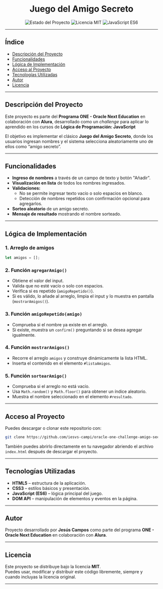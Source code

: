 <h1 align="center">Juego del Amigo Secreto</h1>

<p align="center">
  <img src="https://img.shields.io/badge/STATUS-Completado-brightgreen" alt="Estado del Proyecto">
  <img src="https://img.shields.io/badge/Licencia-MIT-blue" alt="Licencia MIT">
  <img src="https://img.shields.io/badge/JavaScript-ES6-yellow" alt="JavaScript ES6">
</p>

---

## Índice
- [Descripción del Proyecto](#descripción-del-proyecto)
- [Funcionalidades](#funcionalidades)
- [Lógica de Implementación](#lógica-de-implementación)
- [Acceso al Proyecto](#acceso-al-proyecto)
- [Tecnologías Utilizadas](#tecnologías-utilizadas)
- [Autor](#autor)
- [Licencia](#licencia)

---

## Descripción del Proyecto

Este proyecto es parte del **Programa ONE - Oracle Next Education** en colaboración con **Alura**, desarrollado como un *challenge* para aplicar lo aprendido en los cursos de **Lógica de Programación: JavaScript**

El objetivo es implementar el clásico **Juego del Amigo Secreto**, donde los usuarios ingresan nombres y el sistema selecciona aleatoriamente uno de ellos como “amigo secreto”.

---

## Funcionalidades

- **Ingreso de nombres** a través de un campo de texto y botón "Añadir".
- **Visualización en lista** de todos los nombres ingresados.
- **Validaciones:**
  - No se permite ingresar texto vacío o solo espacios en blanco.
  - Detección de nombres repetidos con confirmación opcional para agregarlos.
- **Sorteo aleatorio** de un amigo secreto.
- **Mensaje de resultado** mostrando el nombre sorteado.

---

## Lógica de Implementación

### 1. Arreglo de amigos
```javascript
let amigos = [];
```

### 2. Función `agregarAmigo()`
- Obtiene el valor del input.
- Valida que no esté vacío o solo con espacios.
- Verifica si es repetido (`amigoRepetido()`).
- Si es válido, lo añade al arreglo, limpia el input y lo muestra en pantalla (`mostrarAmigos()`).

### 3. Función `amigoRepetido(amigo)`
- Comprueba si el nombre ya existe en el arreglo.
- Si existe, muestra un `confirm()` preguntando si se desea agregar igualmente.

### 4. Función `mostrarAmigos()`
- Recorre el arreglo `amigos` y construye dinámicamente la lista HTML.
- Inserta el contenido en el elemento `#listaAmigos`.

### 5. Función `sortearAmigo()`
- Comprueba si el arreglo no está vacío.
- Usa `Math.random()` y `Math.floor()` para obtener un índice aleatorio.
- Muestra el nombre seleccionado en el elemento `#resultado`.

---
## Acceso al Proyecto

Puedes descargar o clonar este repositorio con:
```bash
git clone https://github.com/iesvs-campi/oracle-one-challenge-amigo-secreto.git
```

También puedes abrirlo directamente en tu navegador abriendo el archivo `index.html` después de descargar el proyecto.

---

## Tecnologías Utilizadas

- **HTML5** – estructura de la aplicación.
- **CSS3** – estilos básicos y presentación.
- **JavaScript (ES6)** – lógica principal del juego.
- **DOM API** – manipulación de elementos y eventos en la página.

---

## Autor

Proyecto desarrollado por **Jesús Campos** como parte del programa **ONE - Oracle Next Education** en colaboración con **Alura**.

---

## Licencia

Este proyecto se distribuye bajo la licencia **MIT**.  
Puedes usar, modificar y distribuir este código libremente, siempre y cuando incluyas la licencia original.

---